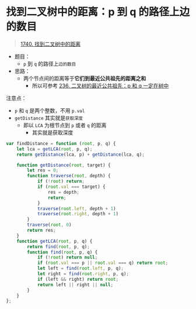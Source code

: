 
# 找到二叉树中的距离：p 到 q 的路径上边的数目


> [1740. 找到二叉树中的距离](https://leetcode.cn/problems/find-distance-in-a-binary-tree/)

- 题目：
	- `p` 到 `q` 的路径上`边的数目`
- 思路：
	- 两个节点间的距离等于**它们到最近公共祖先的距离之和**
		- 所以可参考 [236. 二叉树的最近公共祖先：p 和 q 一定在树中](/post/x8vnQqCL.html)


注意点：
- `p` 和 `q` 是两个整数，不用 `p.val`
- `getDistance` 其实就是`获取深度`
	- 即以 `LCA` 为根节点到 `p` 或者 `q` 的距离
		- 其实就是获取深度

```javascript
var findDistance = function (root, p, q) {
    let lca = getLCA(root, p, q);
    return getDistance(lca, p) + getDistance(lca, q);

    function getDistance(root, target) {
        let res = 0;
        function traverse(root, depth) {
            if (!root) return;
            if (root.val === target) {
                res = depth;
                return;
            }
            traverse(root.left, depth + 1)
            traverse(root.right, depth + 1)
        }
        traverse(root, 0)
        return res;
    }
    function getLCA(root, p, q) {
        return find(root, p, q);
        function find(root, p, q) {
            if (!root) return null;
            if (root.val === p || root.val === q) return root;
            let left = find(root.left, p, q);
            let right = find(root.right, p, q);
            if (left && right) return root;
            return left || right || null;
        }
    }
};
```



